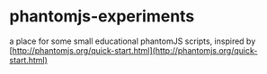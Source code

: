 # phantomjs-experiments

a place for some small educational phantomJS scripts, inspired by [http://phantomjs.org/quick-start.html](http://phantomjs.org/quick-start.html)